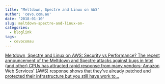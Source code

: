 ```yaml
---
title: "Meltdown, Spectre and Linux on AWS"
author: 'cevo.com.au'
date: '2018-01-10'
slug: meltdown-spectre-and-linux-on-
categories:
  - bloglink
tags:
  - cevocomau
---
```


[Meltdown, Spectre and Linux on AWS: Security vs Performance? The recent announcement of the Meltdown and Spectre attacks against bugs in Intel (and other) CPUs has attracted rapid response from many vendors; Amazon Web Services' (AWS) response shows that they've already patched and protected their infrastructure but you still have work to...<click to read more>](https://cevo.com.au/post/2018-01-10-ec2-pcid-instance-types/)

